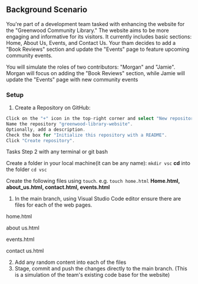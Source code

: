 ## Background Scenario

You're part of a development team tasked with enhancing the website for the "Greenwood Community Library." The website aims to be more engaging and informative for its visitors. It currently includes basic sections: Home, About Us, Events, and Contact Us. Your tham decides to add a "Book Reviews" section and update the "Events" page to feature upcoming community events.

You will simulate the roles of two contributors: "Morgan" and "Jamie". Morgan will focus on adding the "Book Reviews" section, while Jamie will update the "Events" page with new community events

### Setup

1. Create a Repository on GitHub:

``` Go to GitHub and log into your account.
Click on the "+" icon in the top-right corner and select "New repository".
Name the repository "greenwood-library-website".
Optionally, add a description.
Check the box for "Initialize this repository with a README".
Click "Create repository".
```

Tasks
Step 2
with any terminal or git bash

Create a folder in your local machine(it can be any name): `mkdir vsc`
**cd** into the folder `cd vsc`

Create the following files using `touch`. e.g. `touch home.html`
**Home.html, about_us.html, contact.html, events.html**


1. In the main branch, using Visual Studio Code editor ensure there are files for each of the web pages.

home.html

about us.html

events.html

contact us.html

2. Add any random content into each of the files
3. Stage, commit and push the changes directly to the main branch. (This is a simulation of the team's existing code base for the website)
